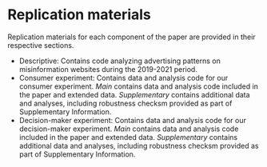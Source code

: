 # Replication materials

Replication materials for each component of the paper are provided in their respective sections.  
* Descriptive: Contains code analyzing advertising patterns on misinformation websites during the 2019-2021 period. 
* Consumer experiment: Contains data and analysis code for our consumer experiment. *Main* contains data and analysis code included in the paper and extended data. *Supplementary* contains additional data and analyses, including robustness checksm provided as part of Supplementary Information.
* Decision-maker experiment: Contains data and analysis code for our decision-maker experiment. *Main* contains data and analysis code included in the paper and extended data. *Supplementary* contains additional data and analyses, including robustness checksm provided as part of Supplementary Information.
